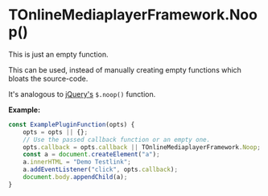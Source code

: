 # TOnlineMediaplayerFramework.Noop()

This is just an empty function.

This can be used, instead of manually creating empty functions which bloats the source-code.

It's analogous to [jQuery's](https://api.jquery.com/jQuery.noop/) `$.noop()` function.

**Example:**

```javascript
const ExamplePluginFunction(opts) {
	opts = opts || {};
	// Use the passed callback function or an empty one.
	opts.callback = opts.callback || TOnlineMediaplayerFramework.Noop;
	const a = document.createElement("a");
	a.innerHTML = "Demo Testlink";
	a.addEventListener("click", opts.callback);
	document.body.appendChild(a);
}
```

